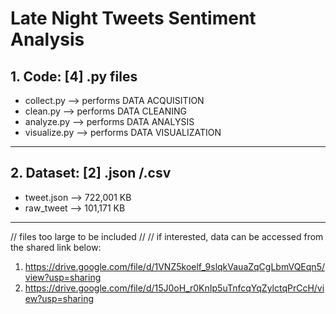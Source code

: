 # Late Night Tweets Sentiment Analysis

**1. Code: [4] .py files**
----------------------------------------------------------------------------------------
   * collect.py    --> performs DATA ACQUISITION
   * clean.py      --> performs DATA CLEANING
   * analyze.py    --> performs DATA ANALYSIS
   *  visualize.py  --> performs DATA VISUALIZATION
----------------------------------------------------------------------------------------

**2. Dataset: [2] .json /.csv**
----------------------------------------------------------------------------------------
   * tweet.json    --> 722,001 KB
   * raw_tweet     --> 101,171 KB
----------------------------------------------------------------------------------------

// files too large to be included //
// if interested, data can be accessed from the shared link below: 

1) https://drive.google.com/file/d/1VNZ5koelf_9slqkVauaZqCgLbmVQEqn5/view?usp=sharing
2) https://drive.google.com/file/d/15J0oH_r0KnIp5uTnfcqYqZylctqPrCcH/view?usp=sharing
